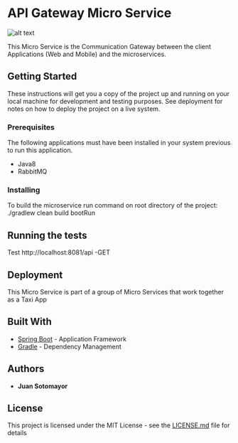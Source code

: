 # API Gateway Micro Service
![alt text](https://travis-ci.org/AITestingOrg/apigateway.svg?branch=master "Build Status")

This Micro Service is the Communication Gateway between the client Applications (Web and Mobile) and the microservices.

## Getting Started

These instructions will get you a copy of the project up and running on your local machine for development and testing purposes. See deployment for notes on how to deploy the project on a live system.

### Prerequisites

The following applications must have been installed in your system previous to run this application.

 - Java8
 - RabbitMQ
 
### Installing

To build the microservice run command on root directory of the project:
   ./gradlew clean build bootRun

## Running the tests

Test http://localhost:8081/api -GET

## Deployment

This Micro Service is part of a group of Micro Services that work together as a Taxi App

## Built With

* [Spring Boot](https://spring.io/docs) - Application Framework
* [Gradle](https://docs.gradle.org/4.2/release-notes.html) - Dependency Management

## Authors

* **Juan Sotomayor**

## License

This project is licensed under the MIT License - see the [LICENSE.md](LICENSE.md) file for details


